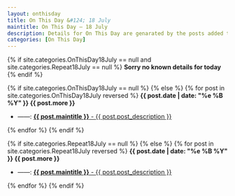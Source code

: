 ```yaml
---
layout: onthisday
title: On This Day &#124; 18 July
maintitle: On This Day — 18 July
description: Details for On This Day are genarated by the posts added to the website so the content is subject to changes/updates over time.
categories: [On This Day]
---
```


{% if site.categories.OnThisDay18July == null and site.categories.Repeat18July == null %}
<strong>Sorry no known details for today</strong>
{% endif %}

{% if site.categories.OnThisDay18July == null %}
{% else %}
{% for post in site.categories.OnThisDay18July reversed %}
<strong>{{ post.date | date: "%e %B %Y" }} {{ post.more }}</strong>
<ul>
<li> ——: <a href="{{ post.url }}"><strong>{{ post.maintitle }}</strong> - {{ post.post_description }}</a></li>
</ul>
{% endfor %}
{% endif %}

{% if site.categories.Repeat18July == null %}
{% else %}
{% for post in site.categories.Repeat18July reversed %}
<strong>{{ post.date | date: "%e %B %Y" }} {{ post.more }}</strong>
<ul>
<li> ——: <a href="{{ post.url }}"><strong>{{ post.maintitle }}</strong> - {{ post.post_description }}</a></li>
</ul>
{% endfor %}
{% endif %}
